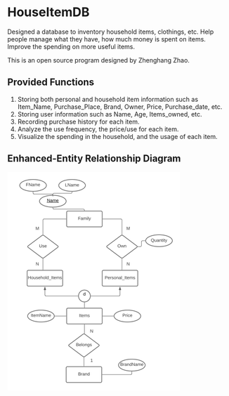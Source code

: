 # HouseItemDB
Designed a database to inventory household items, clothings, etc. Help people manage what they have, how much money is spent on items. Improve the spending on more useful items.

This is an open source program designed by Zhenghang Zhao.

## Provided Functions
1. Storing both personal and household item information such as Item_Name, Purchase_Place, Brand, Owner, Price, Purchase_date, etc.
2. Storing user information such as Name, Age, Items_owned, etc.
3. Recording purchase history for each item.
4. Analyze the use frequency, the price/use for each item.
5. Visualize the spending in the household, and the usage of each item.

## Enhanced-Entity Relationship Diagram
 ![EER](images/EER.png)
